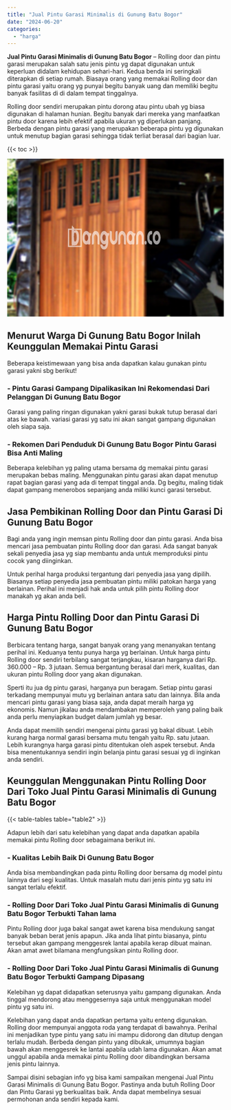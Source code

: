 ```yaml
---
title: "Jual Pintu Garasi Minimalis di Gunung Batu Bogor"
date: "2024-06-20"
categories: 
  - "harga"
---
```


**Jual Pintu Garasi Minimalis di Gunung Batu Bogor** – Rolling door dan pintu garasi merupakan salah satu jenis pintu yg dapat digunakan untuk keperluan didalam kehidupan sehari-hari. Kedua benda ini seringkali diterapkan di setiap rumah. Biasaya orang yang memakai Rolling door dan pintu garasi yaitu orang yg punyai begitu banyak uang dan memiliki begitu banyak fasilitas di di dalam tempat tinggalnya.

Rolling door sendiri merupakan pintu dorong atau pintu ubah yg biasa digunakan di halaman hunian. Begitu banyak dari mereka yang manfaatkan pintu door karena lebih efektif apabila ukuran yg diperlukan panjang. Berbeda dengan pintu garasi yang merupakan beberapa pintu yg digunakan untuk menutup bagian garasi sehingga tidak terliat berasal dari bagian luar.

{{< toc >}}

![Jual Pintu Garasi Minimalis di Gunung Batu Bogor](/images/pintu-garasi-39.png)

## Menurut Warga Di Gunung Batu Bogor Inilah Keunggulan Memakai Pintu Garasi

Beberapa keistimewaan yang bisa anda dapatkan kalau gunakan pintu garasi yakni sbg berikut!

### \- Pintu Garasi Gampang Dipalikasikan Ini Rekomendasi Dari Pelanggan Di Gunung Batu Bogor

Garasi yang paling ringan digunakan yakni garasi bukak tutup berasal dari atas ke bawah. variasi garasi yg satu ini akan sangat gampang digunakan oleh siapa saja.

### \- Rekomen Dari Penduduk Di Gunung Batu Bogor Pintu Garasi Bisa Anti Maling

Beberapa kelebihan yg paling utama bersama dg memakai pintu garasi merupakan bebas maling. Menggunakan pintu garasi akan dapat menutup rapat bagian garasi yang ada di tempat tinggal anda. Dg begitu, maling tidak dapat gampang menerobos sepanjang anda miliki kunci garasi tersebut.

## Jasa Pembikinan Rolling Door dan Pintu Garasi Di Gunung Batu Bogor

Bagi anda yang ingin memsan pintu Rolling door dan pintu garasi. Anda bisa mencari jasa pembuatan pintu Rolling door dan garasi. Ada sangat banyak sekali penyedia jasa yg siap membantu anda untuk memproduksi pintu cocok yang diinginkan.

Untuk perihal harga produksi tergantung dari penyedia jasa yang dipilih. Biasanya setiap penyedia jasa pembuatan pintu miliki patokan harga yang berlainan. Perihal ini menjadi hak anda untuk pilih pintu Rolling door manakah yg akan anda beli.

## Harga Pintu Rolling Door dan Pintu Garasi Di Gunung Batu Bogor

Berbicara tentang harga, sangat banyak orang yang menanyakan tentang perihal ini. Keduanya tentu punya harga yg berlainan. Untuk harga pintu Rolling door sendiri terbilang sangat terjangkau, kisaran harganya dari Rp. 360.000 – Rp. 3 jutaan. Semua bergantung berasal dari merk, kualitas, dan ukuran pintu Rolling door yang akan digunakan.

Sperti itu jua dg pintu garasi, harganya pun beragam. Setiap pintu garasi terkadang mempunyai mutu yg berlainan antara satu dan lainnya. Bila anda mencari pintu garasi yang biasa saja, anda dapat meraih harga yg ekonomis. Namun jikalau anda mendambakan memperoleh yang paling baik anda perlu menyiapkan budget dalam jumlah yg besar.

Anda dapat memilih sendiri mengenai pintu garasi yg bakal dibuat. Lebih kurang harga normal garasi bersama mutu tengah yaitu Rp. satu jutaan. Lebih kurangnya harga garasi pintu ditentukan oleh aspek tersebut. Anda bisa menentukannya sendiri ingin belanja pintu garasi sesuai yg di inginkan anda sendiri.

## Keunggulan Menggunakan Pintu Rolling Door Dari Toko Jual Pintu Garasi Minimalis di Gunung Batu Bogor

{{< table-tables table="table2" >}}

Adapun lebih dari satu kelebihan yang dapat anda dapatkan apabila memakai pintu Rolling door sebagaimana berikut ini.

### \- Kualitas Lebih Baik Di Gunung Batu Bogor

Anda bisa membandingkan pada pintu Rolling door bersama dg model pintu lainnya dari segi kualitas. Untuk masalah mutu dari jenis pintu yg satu ini sangat terlalu efektif.

### \- Rolling Door Dari Toko Jual Pintu Garasi Minimalis di Gunung Batu Bogor Terbukti Tahan lama

Pintu Rolling door juga bakal sangat awet karena bisa mendukung sangat banyak beban berat jenis apapun. Jika anda lihat pintu biasanya, pintu tersebut akan gampang menggesrek lantai apabila kerap dibuat mainan. Akan amat awet bilamana mengfungsikan pintu Rolling door.

### \- Rolling Door Dari Toko Jual Pintu Garasi Minimalis di Gunung Batu Bogor Terbukti Gampang Dipasang

Kelebihan yg dapat didapatkan seterusnya yaitu gampang digunakan. Anda tinggal mendorong atau menggesernya saja untuk menggunakan model pintu yg satu ini.

Kelebihan yang dapat anda dapatkan pertama yaitu enteng digunakan. Rolling door mempunyai anggota roda yang terdapat di bawahnya. Perihal ini menjadikan type pintu yang satu ini mampu didorong dan ditutup dengan terlalu mudah. Berbeda dengan pintu yang dibukak, umumnya bagian bawah akan menggesrek ke lantai apabila udah lama digunakan. Akan amat unggul apabila anda memakai pintu Rolling door dibandingkan bersama jenis pintu lainnya.

Sampai disini sebagian info yg bisa kami sampaikan mengenai Jual Pintu Garasi Minimalis di Gunung Batu Bogor. Pastinya anda butuh Rolling Door dan Pintu Garasi yg berkualitas baik. Anda dapat membelinya sesuai permohonan anda sendiri kepada kami.
